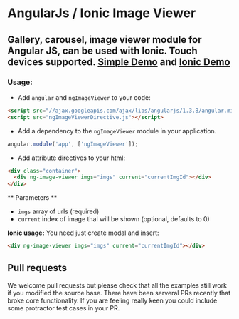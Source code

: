 AngularJs / Ionic Image Viewer
===========

Gallery, carousel, image viewer module for Angular JS, can be used with Ionic. Touch devices supported. 
[**Simple Demo**](http://maximnara.github.io/jiwer/example-simple.html) and [**Ionic Demo**](http://maximnara.github.io/jiwer/example-ionic.html)
---
### Usage:

- Add `angular` and `ngImageViewer` to your code:

```html
<script src="//ajax.googleapis.com/ajax/libs/angularjs/1.3.8/angular.min.js"></script>
<script src="ngImageViewerDirective.js"></script>
```

- Add a dependency to the `ngImageViewer` module in your application.

```js
angular.module('app', ['ngImageViewer']);
```

- Add attribute directives to your html:

```html
<div class="container">
  <div ng-image-viewer imgs="imgs" current="currentImgId"></div>
</div>
```
** Parameters **
* `imgs` array of urls (required)
* `current` index of image thal will be shown (optional, defaults to 0)



**Ionic usage:**
You need just create modal and insert:
```html
<div ng-image-viewer imgs="imgs" current="currentImgId"></div>
```

## Pull requests
We welcome pull requests but please check that all the examples still work if you modified the source base. There have been serveral PRs recently that broke core functionality. If you are feeling really keen you could include some protractor test cases in your PR.
